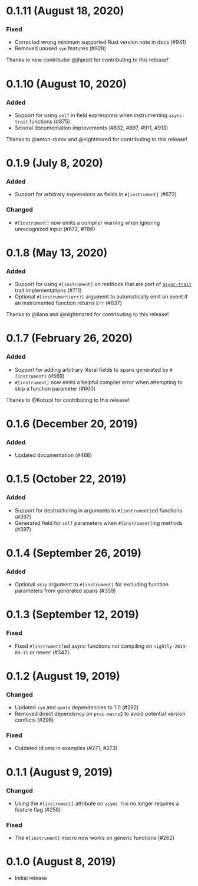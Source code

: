 # 0.1.11 (August 18, 2020)

### Fixed

- Corrected wrong minimum supported Rust version note in docs (#941)
- Removed unused `syn` features (#928)

Thanks to new contributor @jhpratt for contributing to this release!`

# 0.1.10 (August 10, 2020)

### Added

- Support for using `self` in field expressions when instrumenting `async-trait`
  functions (#875)
- Several documentation improvements (#832, #897, #911, #913)

Thanks to @anton-dutov and @nightmared for contributing to this release!

# 0.1.9 (July 8, 2020)

### Added

- Support for arbitrary expressions as fields in `#[instrument]` (#672)

### Changed

- `#[instrument]` now emits a compiler warning when ignoring unrecognized
  input (#672, #786)

# 0.1.8 (May 13, 2020)

### Added

- Support for using `#[instrument]` on methods that are part of [`async-trait`]
  trait implementations (#711)
- Optional `#[instrument(err)]` argument to automatically emit an event if an
  instrumented function returns `Err` (#637) 

Thanks to @ilana and @nightmared for contributing to this release!

[`async-trait`]: https://crates.io/crates/async-trait

# 0.1.7 (February 26, 2020)

### Added

- Support for adding arbitrary literal fields to spans generated by
  `#[instrument]` (#569)
- `#[instrument]` now emits a helpful compiler error when attempting to skip a
  function parameter (#600)

Thanks to @Kobzol for contributing to this release!

# 0.1.6 (December 20, 2019)

### Added

-  Updated documentation (#468)

# 0.1.5 (October 22, 2019)

### Added

- Support for destructuring in arguments to `#[instrument]`ed functions (#397)
- Generated field for `self` parameters when `#[instrument]`ing methods (#397)

# 0.1.4 (September 26, 2019)

### Added

- Optional `skip` argument to `#[instrument]` for excluding function parameters
  from generated spans (#359)

# 0.1.3 (September 12, 2019)

### Fixed

- Fixed `#[instrument]`ed async functions not compiling on `nightly-2019-09-11`
  or newer (#342)

# 0.1.2 (August 19, 2019)

### Changed

- Updated `syn` and `quote` dependencies to 1.0 (#292)
- Removed direct dependency on `proc-macro2` to avoid potential version
  conflicts (#296)

### Fixed

- Outdated idioms in examples (#271, #273)

# 0.1.1 (August 9, 2019)

### Changed

- Using the `#[instrument]` attribute on `async fn`s no longer requires a
  feature flag (#258)

### Fixed

- The `#[instrument]` macro now works on generic functions (#262)

# 0.1.0 (August 8, 2019)

- Initial release
